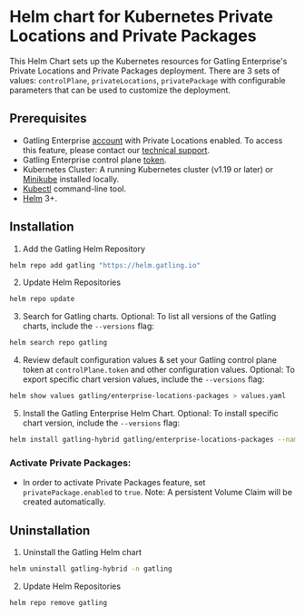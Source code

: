 # Helm chart for Kubernetes Private Locations and Private Packages

This Helm Chart sets up the Kubernetes resources for Gatling Enterprise's Private Locations and Private Packages deployment. There are 3 sets of values: `controlPlane`,
`privateLocations`, `privatePackage` with configurable parameters that can be used to customize the deployment.

## Prerequisites

- Gatling Enterprise [account](https://auth.gatling.io/auth/realms/gatling/protocol/openid-connect/auth?client_id=gatling-enterprise-cloud-public&response_type=code&scope=openid&redirect_uri=https%3A%2F%2Fcloud.gatling.io%2Fr%2Fgatling) with Private Locations enabled. To access this feature, please contact our [technical support](https://gatlingcorp.atlassian.net/servicedesk/customer/portal/8/group/12/create/59?summary=Private+Locations&description=Contact%20email%3A%20%3Cemail%3E%0A%0AHello%2C%20we%20would%20like%20to%20enable%20the%20private%20locations%20feature%20on%20our%20organization.).
- Gatling Enterprise control plane [token](https://docs.gatling.io/reference/install/cloud/private-locations/introduction/#token).
- Kubernetes Cluster: A running Kubernetes cluster (v1.19 or later) or [Minikube](https://minikube.sigs.k8s.io/docs/start/) installed locally.
- [Kubectl](https://kubernetes.io/docs/tasks/tools/#kubectl) command-line tool.
- [Helm](https://helm.sh/docs/intro/) 3+.

## Installation

1. Add the Gatling Helm Repository
```sh
helm repo add gatling "https://helm.gatling.io"
```

2. Update Helm Repositories
```sh
helm repo update
```

3. Search for Gatling charts. Optional: To list all versions of the Gatling charts, include the `--versions` flag:
```sh
helm search repo gatling
```

4. Review default configuration values & set your Gatling control plane token at `controlPlane.token` and other configuration values. Optional: To export specific chart version values, include the `--versions` flag:
```sh
helm show values gatling/enterprise-locations-packages > values.yaml
```

5. Install the Gatling Enterprise Helm Chart. Optional: To install specific chart version, include the `--versions` flag:
```sh
helm install gatling-hybrid gatling/enterprise-locations-packages --namespace gatling --values <yaml-file/url> or --set key1=val1,key2=val2
```

### Activate Private Packages:

- In order to activate Private Packages feature, set `privatePackage.enabled` to `true`. Note: A persistent Volume Claim will be created automatically.

## Uninstallation

1. Uninstall the Gatling Helm chart
```sh
helm uninstall gatling-hybrid -n gatling
```

2. Update Helm Repositories
```sh
helm repo remove gatling
```
